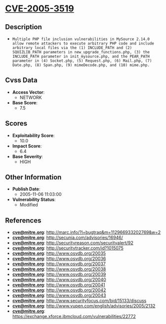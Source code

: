
# [CVE-2005-3519](http://marc.info/?l=bugtraq&m=112966933202769&w=2)

## Description

- `Multiple PHP file inclusion vulnerabilities in MySource 2.14.0 allow remote attackers to execute arbitrary PHP code and include arbitrary local files via the (1) INCLUDE_PATH and (2) SQUIZLIB_PATH parameters in new_upgrade_functions.php, (3) the INCLUDE_PATH parameter in init_mysource.php, and the PEAR_PATH parameter in (4) Socket.php, (5) Request.php, (6) Mail.php, (7) Date.php, (8) Span.php, (9) mimeDecode.php, and (10) mime.php.`

## Cvss Data

- **Access Vector**:
  - NETWORK
- **Base Score**:
  - 7.5

## Scores

- **Exploitability Score**:
  - 10.0
- **Impact Score**:
  - 6.4
- **Base Severity**:
  - HIGH

## Other Information

- **Publish Date**:
  - 2005-11-06 11:03:00
- **Vulnerability Status**:
  - Modified

## References

- **cve@mitre.org**: http://marc.info/?l=bugtraq&m=112966933202769&w=2
- **cve@mitre.org**: http://secunia.com/advisories/16946/
- **cve@mitre.org**: http://securityreason.com/securityalert/92
- **cve@mitre.org**: http://securitytracker.com/id?1015075
- **cve@mitre.org**: http://www.osvdb.org/20035
- **cve@mitre.org**: http://www.osvdb.org/20036
- **cve@mitre.org**: http://www.osvdb.org/20037
- **cve@mitre.org**: http://www.osvdb.org/20038
- **cve@mitre.org**: http://www.osvdb.org/20039
- **cve@mitre.org**: http://www.osvdb.org/20040
- **cve@mitre.org**: http://www.osvdb.org/20041
- **cve@mitre.org**: http://www.osvdb.org/20042
- **cve@mitre.org**: http://www.osvdb.org/20043
- **cve@mitre.org**: http://www.securityfocus.com/bid/15133/discuss
- **cve@mitre.org**: http://www.vupen.com/english/advisories/2005/2132
- **cve@mitre.org**: https://exchange.xforce.ibmcloud.com/vulnerabilities/22772
